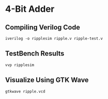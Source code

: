 # 4-Bit Adder

## Compiling Verilog Code
```
iverilog -o ripplesim ripple.v ripple-test.v
```

## TestBench Results
```
vvp ripplesim
```

## Visualize Using GTK Wave
```
gtkwave ripple.vcd
```